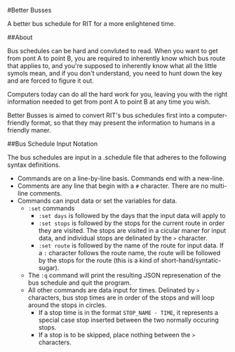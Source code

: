 #Better Busses

A better bus schedule for RIT for a more enlightened time.

##About

Bus schedules can be hard and convluted to read. When you want to get from pont
A to point B, you are required to inherently know which bus route that applies
to, and you're supposed to inherently know what all the little symols mean, and
if you don't understand, you need to hunt down the key and are forced to figure
it out.

Computers today can do all the hard work for you, leaving you with the right
information needed to get from pont A to point B at any time you wish.

Better Busses is aimed to convert RIT's bus schedules first into a 
computer-friendly format, so that they may present the information to humans
in a friendly maner.

##Bus Schedule Input Notation

The bus schedules are input in a .schedule file that adheres to the following 
syntax definitions.

- Commands are on a line-by-line basis. Commands end with a new-line.
- Comments are any line that begin with a `#` character. There are no 
  multi-line comments.
- Commands can input data or set the variables for data.
    - `:set` commands
        - `:set days` is followed by the days that the input data will apply to
        - `:set stops` is followed by the stops for the current route in order they
          are visited. The stops are visited in a cicular maner for input data, and
          individual stops are delinated by the `>` character.
        - `:set route` is followed by the name of the route for input data. If a 
          `:` character follows the route name, the route will be followed by the
          stops for the route (this is a kind of short-hand/syntatic-sugar).
    - The `:q` command will print the resulting JSON represenation of the bus
      schedule and quit the program.
    - All other commands are data input for times. Delinated by `>` characters,
      bus stop times are in order of the stops and will loop around the stops
      in circles.
        - If a stop time is in the format `STOP_NAME - TIME`, it represents a
          special case stop inserted between the two normally occuring stops.
        - If a stop is to be skipped, place nothing between the `>` characters.
